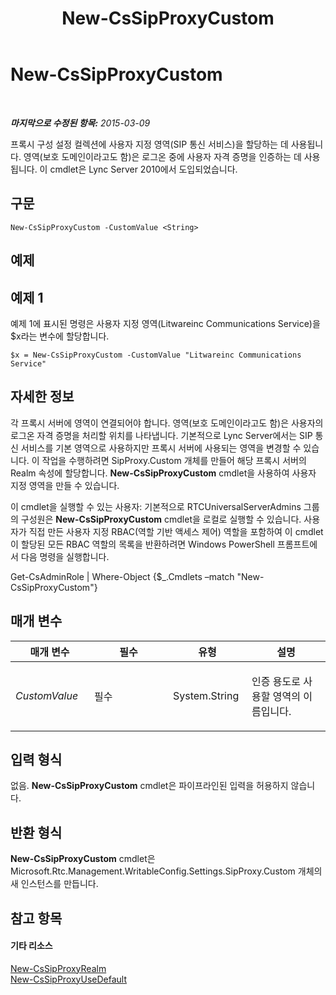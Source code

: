 ﻿---
title: New-CsSipProxyCustom
TOCTitle: New-CsSipProxyCustom
ms:assetid: 3dc75cb0-c3d2-48bd-af32-2b2034b655dd
ms:mtpsurl: https://technet.microsoft.com/ko-kr/library/Gg425904(v=OCS.15)
ms:contentKeyID: 49303401
ms.date: 08/10/2015
mtps_version: v=OCS.15
ms.translationtype: HT
---

# New-CsSipProxyCustom

 

_**마지막으로 수정된 항목:** 2015-03-09_

프록시 구성 설정 컬렉션에 사용자 지정 영역(SIP 통신 서비스)을 할당하는 데 사용됩니다. 영역(보호 도메인이라고도 함)은 로그온 중에 사용자 자격 증명을 인증하는 데 사용됩니다. 이 cmdlet은 Lync Server 2010에서 도입되었습니다.

## 구문

    New-CsSipProxyCustom -CustomValue <String>

## 예제

## 예제 1

예제 1에 표시된 명령은 사용자 지정 영역(Litwareinc Communications Service)을 $x라는 변수에 할당합니다.

    $x = New-CsSipProxyCustom -CustomValue "Litwareinc Communications Service"

## 자세한 정보

각 프록시 서버에 영역이 연결되어야 합니다. 영역(보호 도메인이라고도 함)은 사용자의 로그온 자격 증명을 처리할 위치를 나타냅니다. 기본적으로 Lync Server에서는 SIP 통신 서비스를 기본 영역으로 사용하지만 프록시 서버에 사용되는 영역을 변경할 수 있습니다. 이 작업을 수행하려면 SipProxy.Custom 개체를 만들어 해당 프록시 서버의 Realm 속성에 할당합니다. **New-CsSipProxyCustom** cmdlet을 사용하여 사용자 지정 영역을 만들 수 있습니다.

이 cmdlet을 실행할 수 있는 사용자: 기본적으로 RTCUniversalServerAdmins 그룹의 구성원은 **New-CsSipProxyCustom** cmdlet을 로컬로 실행할 수 있습니다. 사용자가 직접 만든 사용자 지정 RBAC(역할 기반 액세스 제어) 역할을 포함하여 이 cmdlet이 할당된 모든 RBAC 역할의 목록을 반환하려면 Windows PowerShell 프롬프트에서 다음 명령을 실행합니다.

Get-CsAdminRole | Where-Object {$\_.Cmdlets –match "New-CsSipProxyCustom"}

## 매개 변수


<table>
<colgroup>
<col style="width: 25%" />
<col style="width: 25%" />
<col style="width: 25%" />
<col style="width: 25%" />
</colgroup>
<thead>
<tr class="header">
<th>매개 변수</th>
<th>필수</th>
<th>유형</th>
<th>설명</th>
</tr>
</thead>
<tbody>
<tr class="odd">
<td><p><em>CustomValue</em></p></td>
<td><p>필수</p></td>
<td><p>System.String</p></td>
<td><p>인증 용도로 사용할 영역의 이름입니다.</p></td>
</tr>
</tbody>
</table>


## 입력 형식

없음. **New-CsSipProxyCustom** cmdlet은 파이프라인된 입력을 허용하지 않습니다.

## 반환 형식

**New-CsSipProxyCustom** cmdlet은 Microsoft.Rtc.Management.WritableConfig.Settings.SipProxy.Custom 개체의 새 인스턴스를 만듭니다.

## 참고 항목

#### 기타 리소스

[New-CsSipProxyRealm](new-cssipproxyrealm.md)  
[New-CsSipProxyUseDefault](new-cssipproxyusedefault.md)

